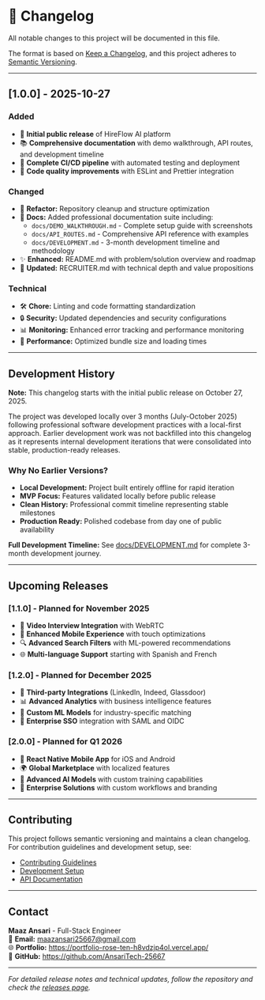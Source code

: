 # 📝 Changelog

All notable changes to this project will be documented in this file.

The format is based on [Keep a Changelog](https://keepachangelog.com/en/1.0.0/),
and this project adheres to [Semantic Versioning](https://semver.org/spec/v2.0.0.html).

---

## [1.0.0] - 2025-10-27

### Added
- 🎉 **Initial public release** of HireFlow AI platform
- 📚 **Comprehensive documentation** with demo walkthrough, API routes, and development timeline
- 🔧 **Complete CI/CD pipeline** with automated testing and deployment
- 🧹 **Code quality improvements** with ESLint and Prettier integration

### Changed
- 🔄 **Refactor:** Repository cleanup and structure optimization
- 📖 **Docs:** Added professional documentation suite including:
  - `docs/DEMO_WALKTHROUGH.md` - Complete setup guide with screenshots
  - `docs/API_ROUTES.md` - Comprehensive API reference with examples
  - `docs/DEVELOPMENT.md` - 3-month development timeline and methodology
- ✨ **Enhanced:** README.md with problem/solution overview and roadmap
- 🏢 **Updated:** RECRUITER.md with technical depth and value propositions

### Technical
- 🛠️ **Chore:** Linting and code formatting standardization
- 🔒 **Security:** Updated dependencies and security configurations
- 📊 **Monitoring:** Enhanced error tracking and performance monitoring
- 🚀 **Performance:** Optimized bundle size and loading times

---

## Development History

**Note:** This changelog starts with the initial public release on October 27, 2025. 

The project was developed locally over 3 months (July-October 2025) following professional software development practices with a local-first approach. Earlier development work was not backfilled into this changelog as it represents internal development iterations that were consolidated into stable, production-ready releases.

### Why No Earlier Versions?
- **Local Development:** Project built entirely offline for rapid iteration
- **MVP Focus:** Features validated locally before public release
- **Clean History:** Professional commit timeline representing stable milestones
- **Production Ready:** Polished codebase from day one of public availability

**Full Development Timeline:** See [docs/DEVELOPMENT.md](docs/DEVELOPMENT.md) for complete 3-month development journey.

---

## Upcoming Releases

### [1.1.0] - Planned for November 2025
- 🎥 **Video Interview Integration** with WebRTC
- 📱 **Enhanced Mobile Experience** with touch optimizations  
- 🔍 **Advanced Search Filters** with ML-powered recommendations
- 🌐 **Multi-language Support** starting with Spanish and French

### [1.2.0] - Planned for December 2025
- 🤝 **Third-party Integrations** (LinkedIn, Indeed, Glassdoor)
- 📊 **Advanced Analytics** with business intelligence features
- 🎯 **Custom ML Models** for industry-specific matching
- 🔐 **Enterprise SSO** integration with SAML and OIDC

### [2.0.0] - Planned for Q1 2026
- 📱 **React Native Mobile App** for iOS and Android
- 🌍 **Global Marketplace** with localized features
- 🤖 **Advanced AI Models** with custom training capabilities
- 🏢 **Enterprise Solutions** with custom workflows and branding

---

## Contributing

This project follows semantic versioning and maintains a clean changelog. For contribution guidelines and development setup, see:

- [Contributing Guidelines](CONTRIBUTING.md)
- [Development Setup](docs/DEMO_WALKTHROUGH.md)
- [API Documentation](docs/API_ROUTES.md)

---

## Contact

**Maaz Ansari** - Full-Stack Engineer  
📧 **Email:** maazansari25667@gmail.com  
🌐 **Portfolio:** https://portfolio-rose-ten-h8vdzjp4ol.vercel.app/  
📱 **GitHub:** https://github.com/AnsariTech-25667

---

*For detailed release notes and technical updates, follow the repository and check the [releases page](https://github.com/AnsariTech-25667/HireFlow-AI/releases).*
